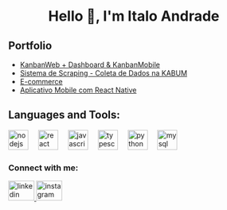 <div align="center">

# Hello 👋, I'm Italo Andrade

</div>



## Portfolio

- [KanbanWeb + Dashboard & KanbanMobile](https://github.com/AndradeItalo/Desafio-KanbanTT)
- [Sistema de Scraping - Coleta de Dados na KABUM](https://github.com/AndradeItalo/Sistema_Scraping_Puppeteer-JavaScript)
- [E-commerce](https://github.com/AndradeItalo/E-commerce_ess)
- [Aplicativo Mobile com React Native](https://github.com/AndradeItalo/projetao)

## Languages and Tools:
 <div align="left">
  <img src="https://cdn.jsdelivr.net/gh/devicons/devicon/icons/nodejs/nodejs-original.svg" height="40" alt="nodejs logo"  />
  <img width="12" />
  <img src="https://cdn.jsdelivr.net/gh/devicons/devicon/icons/react/react-original.svg" height="40" alt="react logo"  />
  <img width="12" />
  <img src="https://cdn.jsdelivr.net/gh/devicons/devicon/icons/javascript/javascript-original.svg" height="40" alt="javascript logo"  />
  <img width="12" />
  <img src="https://cdn.jsdelivr.net/gh/devicons/devicon/icons/typescript/typescript-original.svg" height="40" alt="typescript logo"  />
  <img width="12" />
  <img src="https://cdn.jsdelivr.net/gh/devicons/devicon/icons/python/python-original.svg" height="40" alt="python logo"  />
  <img width="12" />
  <img src="https://cdn.jsdelivr.net/gh/devicons/devicon/icons/mysql/mysql-original.svg" height="40" alt="mysql logo"  />
</div>

### Connect with me:

<div align="left">
  <a href="https://www.linkedin.com/in/italoandrade/" target="_blank">
    <img src="https://raw.githubusercontent.com/maurodesouza/profile-readme-generator/master/src/assets/icons/social/linkedin/default.svg" width="52" height="40" alt="linkedin logo"  />
  </a>
  <a href="https://www.instagram.com/italodrade_/" target="_blank">
    <img src="https://raw.githubusercontent.com/maurodesouza/profile-readme-generator/master/src/assets/icons/social/instagram/default.svg" width="52" height="40" alt="instagram logo"  />
  </a>
</div>
